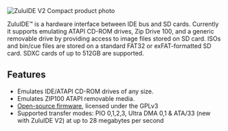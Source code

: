 <img src="assets/img/ZuluIDE-V2-Compact-Rev2025a-front-iso-nobg.png" alt="ZuluIDE V2 Compact product photo">


ZuluIDE™ is a hardware interface between IDE bus and SD cards. Currently it supports emulating ATAPI CD-ROM drives, Zip Drive 100, and a generic removable drive by providing access to image files stored on SD card. ISOs and bin/cue files are stored on a standard FAT32 or exFAT-formatted SD card. SDXC cards of up to 512GB are supported.

## Features

* Emulates IDE/ATAPI CD-ROM drives of any size.
* Emulates ZIP100 ATAPI removable media.
* [Open-source firmware](https://github.com/rabbitholecomputing/zuluIDE-firmware), licensed under the GPLv3
* Supported transfer modes: PIO 0,1,2,3, Ultra DMA 0,1 & ATA/33 (new with ZuluIDE V2) at up to 28 megabytes per second 

